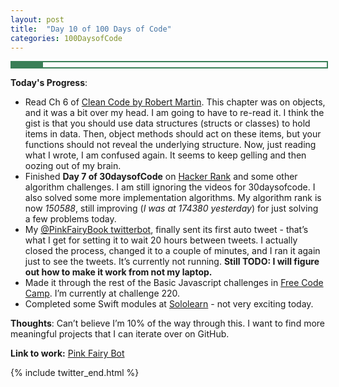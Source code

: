 ```yaml
---
layout: post
title:  "Day 10 of 100 Days of Code"
categories: 100DaysofCode
---
```


<div style = "width: 100%; height: 8px; border: 2px; border-style: solid; border-color: #3a7f57;">
  <div style = "width: 10%; height: 8px; background-color: #3a7f57;">
  </div>
</div>

**Today's Progress**:
+ Read Ch 6 of [Clean Code by Robert Martin](http://amzn.to/2sOXBuy). This chapter was on objects, and it was a bit over my head. I am going to have to re-read it. I think the gist is that you should use data structures (structs or classes) to hold items in data. Then, object methods should act on these items, but your functions should not reveal the underlying structure. Now, just reading what I wrote, I am confused again. It seems to keep gelling and then oozing out of my brain.
+ Finished **Day 7 of 30daysofCode** on [Hacker Rank](http://www.hackerrank.com) and some other algorithm challenges. I am still ignoring the videos for 30daysofcode. I also solved some more implementation algorithms. My algorithm rank is now *150588*, still improving (*I was at 174380 yesterday*) for just solving a few problems today. 
+ My [@PinkFairyBook twitterbot](https://twitter.com/PinkFairyBook), finally sent its first auto tweet - that’s what I get for setting it to wait 20 hours between tweets. I actually closed the process, changed it to a couple of minutes, and I ran it again just to see the tweets. It’s currently not running. **Still TODO: I will figure out how to make it work from not my laptop.**
+ Made it through the rest of the Basic Javascript challenges in [Free Code Camp]( https://www.freecodecamp.org). I’m currently at challenge 220.  
+ Completed some Swift modules at [Sololearn](https://www.sololearn.com) - not very exciting today.

**Thoughts**: Can’t believe I’m 10% of the way through this. I want to find more meaningful projects that I can iterate over on GitHub. 

**Link to work:** [Pink Fairy Bot](https://github.com/monkeywithacupcake/pinkfairy-twitterbot)

{% include twitter_end.html %}